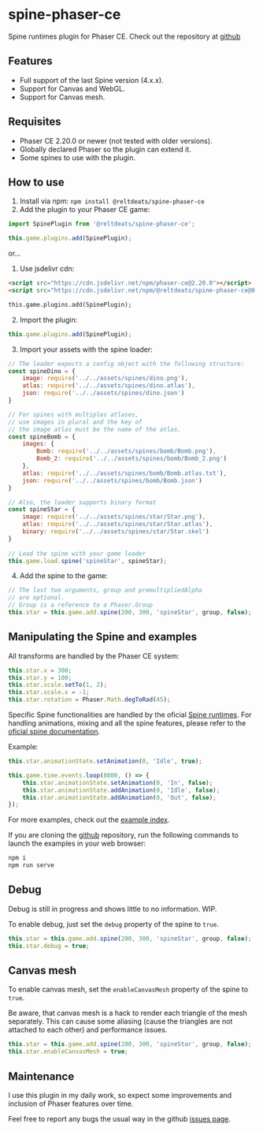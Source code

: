 # spine-phaser-ce
Spine runtimes plugin for Phaser CE.
Check out the repository at [github](https://github.com/Reltdeats/spine-phaser-ce)

## Features

- Full support of the last Spine version (4.x.x).
- Support for Canvas and WebGL.
- Support for Canvas mesh.

## Requisites

- Phaser CE 2.20.0 or newer (not tested with older versions).
- Globally declared Phaser so the plugin can extend it.
- Some spines to use with the plugin.

## How to use

1. Install via npm: `npm install @reltdeats/spine-phaser-ce`
2. Add the plugin to your Phaser CE game:

```javascript
import SpinePlugin from '@reltdeats/spine-phaser-ce';

this.game.plugins.add(SpinePlugin);
```
or...

1. Use jsdelivr cdn:

```html
<script src="https://cdn.jsdelivr.net/npm/phaser-ce@2.20.0"></script>
<script src="https://cdn.jsdelivr.net/npm/@reltdeats/spine-phaser-ce@0.9.4/dist/spine-phaser-ce.min.js"></script>

this.game.plugins.add(SpinePlugin);
```
2. Import the plugin:

```javascript
this.game.plugins.add(SpinePlugin);
```
3. Import your assets with the spine loader:

```javascript
// The loader expects a config object with the following structure:
const spineDino = {
    image: require('../../assets/spines/dino.png'),
    atlas: require('../../assets/spines/dino.atlas'),
    json: require('../../assets/spines/dino.json')
}

// For spines with multiples atlases, 
// use images in plural and the key of 
// the image atlas must be the name of the atlas.
const spineBomb = {
    images: {
        Bomb: require('../../assets/spines/bomb/Bomb.png'),
        Bomb_2: require('../../assets/spines/bomb/Bomb_2.png')
    },
    atlas: require('../../assets/spines/bomb/Bomb.atlas.txt'),
    json: require('../../assets/spines/bomb/Bomb.json')
}

// Also, the loader supports binary format
const spineStar = {
    image: require('../../assets/spines/star/Star.png'),
    atlas: require('../../assets/spines/star/Star.atlas'),
    binary: require('../../assets/spines/star/Star.skel')
}
   
// Load the spine with your game loader
this.game.load.spine('spineStar', spineStar);
```
4. Add the spine to the game:

```javascript
// The last two arguments, group and premultipliedAlpha
// are optional. 
// Group is a reference to a Phaser.Group
this.star = this.game.add.spine(200, 300, 'spineStar', group, false);
```

## Manipulating the Spine and examples
All transforms are handled by the Phaser CE system:

```javascript
this.star.x = 300;
this.star.y = 100;
this.star.scale.setTo(1, 2);
this.star.scale.x = -1;
this.star.rotation = Phaser.Math.degToRad(45);
```
Specific Spine functionalities are handled by the oficial [Spine runtimes](https://github.com/EsotericSoftware/spine-runtimes).
For handling animations, mixing and all the spine features, please refer to the [oficial spine documentation](https://esotericsoftware.com/spine-runtime-documentation).

Example:

```javascript
this.star.animationState.setAnimation(0, 'Idle', true);

this.game.time.events.loop(8000, () => {
    this.star.animationState.setAnimation(0, 'In', false);
    this.star.animationState.addAnimation(0, 'Idle', false);
    this.star.animationState.addAnimation(0, 'Out', false);
});
```

For more examples, check out the [example index](https://reltdeats.github.io/spine-phaser-ce/dist/examples/).

If you are cloning the [github](https://github.com/Reltdeats/spine-phaser-ce) repository, run the following commands to launch the examples in your web browser:

```bash
npm i
npm run serve
```
## Debug
Debug is still in progress and shows little to no information. WIP.

To enable debug, just set the `debug` property of the spine to `true`.

```javascript
this.star = this.game.add.spine(200, 300, 'spineStar', group, false);
this.star.debug = true;
```

## Canvas mesh
To enable canvas mesh, set the `enableCanvasMesh` property of the spine to `true`.

Be aware, that canvas mesh is a hack to render each triangle of the mesh separately.
This can cause some aliasing (cause the triangles are not attached to each other) and performance issues.

```javascript
this.star = this.game.add.spine(200, 300, 'spineStar', group, false);
this.star.enableCanvasMesh = true;
```

## Maintenance
I use this plugin in my daily work, so expect some improvements and inclusion of Phaser features over time.

Feel free to report any bugs the usual way in the github [issues page](https://github.com/Reltdeats/spine-phaser-ce/issues).